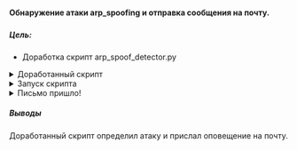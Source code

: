 #### Обнаружение атаки arp_spoofing и отправка сообщения на почту.
###  


##### Цель:
* Доработка скрипт arp_spoof_detector.py




<details>
<summary>Доработанный скрипт</summary>

```
#!/usr/bin/env python
import scapy.all as scapy
#import smtp
import smtplib                        # Импортируем библиотеку smtplib для отправки e-mail
from email.mime.text import MIMEText  # Импортируем MIMEText, чтобы определить текст сообщения
import getpass                       # Импортируем библиотеку getpass, чтобы скрыть ваш пароль

def get_mac(ip):
    ''' Get mac address by ip '''
    arp_req = scapy.ARP(pdst=ip)
    broadcast = scapy.Ether(dst='ff:ff:ff:ff:ff:ff')
    arp_req_broadcast = broadcast/arp_req
    resp_list = scapy.srp(arp_req_broadcast, timeout=1, verbose=False)[0]

    return resp_list[0][1].hwsrc

def send_alarm(email, password, message):
  ''' Отправляет уведомление об атаке на email с использованием SMTP '''
  mail_server = 'smtp.MAILSERVER'  # Выберите SMTP-сервер своего провайдера электронной почты
  mail_port = 587                 # Порт SMTP-сервера
  recipient_mail = email          # Email-адрес получателя уведомления
  sender_mail = email             # Email-адрес отправителя
  sender_password = password    # Пароль отправителя (включая надежную аутентификацию)
  message = MIMEText(message)     # Определение текста сообщения
  message['Subject'] = 'ALARM! ARP-spoofing attack was detected！'  # Задание темы сообщения
  message['From'] = sender_mail   # Задание адреса отправителя
  message['To'] = recipient_mail  # Задание адреса получателя
  try:
    server = smtplib.SMTP(mail_server, mail_port)  # Подключаемся к SMTP-серверу
    server.starttls()                             # Начать безопасную связь
    server.login(sender_mail, sender_password)     # Входим в учетную запись отправителя
    server.sendmail(sender_mail, recipient_mail, message.as_string()) # Отправляем сообщение
    server.quit()                                 # Выходим из учетной записи отправителя
    print('[Info] E-mail is sent successfully!')
  except Exception as ex:
    print(f'[Error] {ex}')

def process_sniffed_packet(packet):
   if packet.haslayer(scapy.ARP) and packet[scapy.ARP].op == 2:
      try:
         real_mac = get_mac(packet[scapy.ARP].psrc)
         response_mac = packet[scapy.ARP].hwsrc
         if real_mac != response_mac:
         # Отправляем уведомление на почту
           email = 'UserMail'    # Задайте свой адрес электронной почты
           password = getpass.getpass()   # Запрос пароля для отправителя уведомлений
           message = 'ALARM! ARP-spoofing attack was detected! Please check your network.'  # Текстовое сообщение
           send_alarm(email, password, message)  # Отправляем уведомление об атаке
           print('ALARM! ARP-spoofing attack was detected!')
      except IndexError:
         pass



def sniff(interface):
   scapy.sniff(iface=interface, store=False, prn=process_sniffed_packet)

sniff('ens18')

```
</summary>

</details>

<details>
<summary>Запуск скрипта</summary>

##### Запускаем Arpspoof на атакующей машине.

![alt-текст](/lab-8/img/spoof.png)

##### Запускаем arp_spoof_detector на компьютере жертвы.
![alt-текст](/lab-8/img/start.png)
</summary>
</details>

<details>
<summary>Письмо пришло!</summary>

![alt-текст](/lab-8/img/email.png)
</summary>
</details>

##### Выводы
Доработанный скрипт определил атаку и прислал оповещение на почту.
